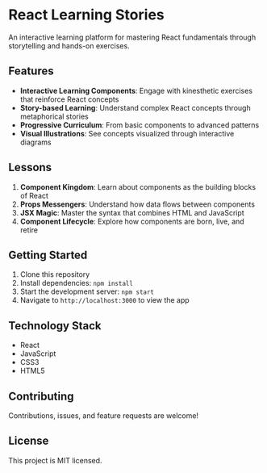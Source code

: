 # React Learning Stories

An interactive learning platform for mastering React fundamentals through storytelling and hands-on exercises.

## Features

- **Interactive Learning Components**: Engage with kinesthetic exercises that reinforce React concepts
- **Story-based Learning**: Understand complex React concepts through metaphorical stories
- **Progressive Curriculum**: From basic components to advanced patterns
- **Visual Illustrations**: See concepts visualized through interactive diagrams

## Lessons

1. **Component Kingdom**: Learn about components as the building blocks of React
2. **Props Messengers**: Understand how data flows between components
3. **JSX Magic**: Master the syntax that combines HTML and JavaScript
4. **Component Lifecycle**: Explore how components are born, live, and retire

## Getting Started

1. Clone this repository
2. Install dependencies: `npm install`
3. Start the development server: `npm start`
4. Navigate to `http://localhost:3000` to view the app

## Technology Stack

- React
- JavaScript
- CSS3
- HTML5

## Contributing

Contributions, issues, and feature requests are welcome!

## License

This project is MIT licensed.
